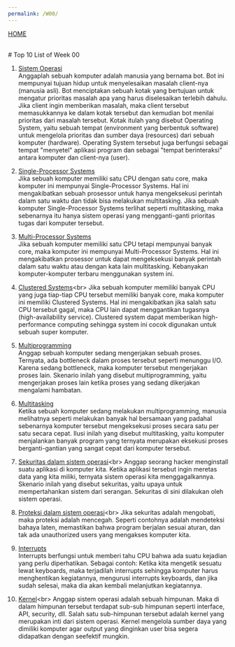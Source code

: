```yaml
---
permalink: /W00/
---
```

[HOME](../)

<br>
# Top 10 List of Week 00

1. [Sistem Operasi](https://en.wikipedia.org/wiki/Operating_system)<br>
Anggaplah sebuah komputer adalah manusia yang bernama bot. Bot ini mempunyai tujuan hidup untuk menyelesaikan masalah client-nya (manusia asli). Bot menciptakan sebuah kotak yang bertujuan untuk mengatur prioritas masalah apa yang harus diselesaikan terlebih dahulu. Jika client ingin memberikan masalah, maka client tersebut memasukkannya ke dalam kotak tersebut dan kemudian bot menilai prioritas dari masalah tersebut. Kotak itulah yang disebut Operating System, yaitu sebuah tempat (environment yang berbentuk software) untuk mengelola prioritas dan sumber daya (resources) dari sebuah komputer (hardware). Operating System tersebut juga berfungsi sebagai tempat "menyetel" aplikasi program dan sebagai "tempat berinteraksi" antara komputer dan client-nya (user).

2. [Single-Processor Systems](https://www.tutorialspoint.com/Single-Processor-Systems)<br>
Jika sebuah komputer memiliki satu CPU dengan satu core, maka komputer ini mempunyai Single-Processor Systems. Hal ini mengakibatkan sebuah prosessor untuk hanya mengeksekusi perintah dalam satu waktu dan tidak bisa melakukan multitasking. Jika sebuah komputer Single-Processor Systems terlihat seperti multitasking, maka sebenarnya itu hanya sistem operasi yang mengganti-ganti prioritas tugas dari komputer tersebut.

3. [Multi-Processor Systems](https://www.tutorialspoint.com/Multiprocessor-Systems)<br>
Jika sebuah komputer memiliki satu CPU tetapi mempunyai banyak core, maka komputer ini mempunyai Multi-Processor Systems. Hal ini mengakibatkan prosessor untuk dapat mengeksekusi banyak perintah dalam satu waktu atau dengan kata lain multitasking. Kebanyakan komputer-komputer terbaru menggunakan system ini.

4. [Clustered Systems](https://www.tutorialspoint.com/Clustered-Systems#:~:text=The%20clustered%20systems%20are%20a,systems%20contains%20the%20cluster%20software.)<br>
Jika sebuah komputer memiliki banyak CPU yang juga tiap-tiap CPU tersebut memiliki banyak core, maka komputer ini memiliki Clustered Systems. Hal ini mengakibatkan jika salah satu CPU tersebut gagal, maka CPU lain dapat menggantikan tugasnya (high-availability service). Clustered system dapat memberikan high-performance computing sehingga system ini cocok digunakan untuk sebuah super komputer.

5. [Multiprogramming](https://en.wikipedia.org/wiki/Computer_multitasking#Multiprogramming)<br>
Anggap sebuah komputer sedang mengerjakan sebuah proses. Ternyata, ada bottleneck dalam proses tersebut seperti menunggu I/O. Karena sedang bottleneck, maka komputer tersebut mengerjakan proses lain. Skenario inilah yang disebut multiprogramming, yaitu mengerjakan proses lain ketika proses yang sedang dikerjakan mengalami hambatan.

6. [Multitasking](https://en.wikipedia.org/wiki/Computer_multitasking#Multiprogramming)<br>
Ketika sebuah komputer sedang melakukan multiprogramming, manusia melihatnya seperti melakukan banyak hal bersamaan yang padahal sebenarnya komputer tersebut mengeksekusi proses secara satu per satu secara cepat. Ilusi inilah yang disebut multitasking, yaitu komputer menjalankan banyak program yang ternyata merupakan eksekusi proses berganti-gantian yang sangat cepat dari komputer tersebut.

7. [Sekuritas dalam sistem operasi](https://www.techopedia.com/definition/24774/operating-system-security-os-security#:~:text=OS%20security%20refers%20to%20specified,if%20OS%20security%20is%20compromised.)<br>
Anggap seorang hacker menginstall suatu aplikasi di komputer kita. Ketika aplikasi tersebut ingin meretas data yang kita miliki, ternyata sistem operasi kita menggagalkannya. Skenario inilah yang disebut sekuritas, yaitu upaya untuk mempertahankan sistem dari serangan. Sekuritas di sini dilakukan oleh sistem operasi.

8. [Proteksi dalam sistem operasi](https://www.geeksforgeeks.org/system-protection-in-operating-system/#:~:text=Protection%20refers%20to%20a%20mechanism,such%20as%20directory%20or%20files.)<br>
Jika sekuritas adalah mengobati, maka proteksi adalah mencegah. Seperti contohnya adalah mendeteksi bahaya laten, memastikan bahwa program berjalan sesuai aturan, dan tak ada unauthorized users yang mengakses komputer kita.

9. [Interrupts](https://en.wikipedia.org/wiki/Interrupt)<br>
Interrupts berfungsi untuk memberi tahu CPU bahwa ada suatu kejadian yang perlu diperhatikan. Sebagai contoh: Ketika kita mengetik sesuatu lewat keyboards, maka terjadilah interrupts sehingga komputer harus menghentikan kegiatannya, mengurusi interrupts keyboards, dan jika sudah selesai, maka dia akan kembali melanjutkan kegiatannya.

10. [Kernel](https://en.wikipedia.org/wiki/Kernel_(operating_system))<br>
Anggap sistem operasi adalah sebuah himpunan. Maka di dalam himpunan tersebut terdapat sub-sub himpunan seperti interface, API, security, dll. Salah satu sub-himpunan tersebut adalah kernel yang merupakan inti dari sistem operasi. Kernel mengelola sumber daya yang dimiliki komputer agar output yang dinginkan user bisa segera didapatkan dengan seefektif mungkin.
